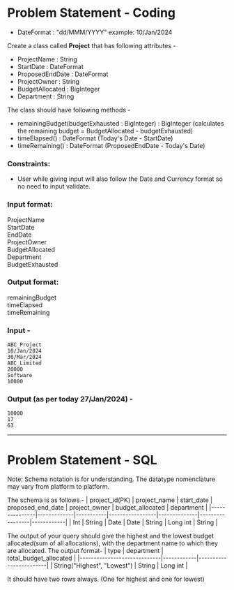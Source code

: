 # Problem Statement - Coding

- DateFormat : "dd/MMM/YYYY" example: 10/Jan/2024

Create a class called **Project** that has following attributes -
- ProjectName : String
- StartDate : DateFormat
- ProposedEndDate : DateFormat
- ProjectOwner : String
- BudgetAllocated : BigInteger
- Department : String

The class should have following methods -
- remainingBudget(budgetExhausted : BigInteger) : BigInteger (calculates the remaining budget = BudgetAllocated - budgetExhausted)
- timeElapsed() : DateFormat (Today's Date - StartDate)
- timeRemaining() : DateFormat (ProposedEndDate - Today's Date)

### Constraints:
- User while giving input will also follow the Date and Currency format so no need to input validate.

### Input format:  
ProjectName  
StartDate  
EndDate  
ProjectOwner  
BudgetAllocated  
Department  
BudgetExhausted  

### Output format:  
remainingBudget  
timeElapsed  
timeRemaining  

### Input - 
```
ABC_Project
10/Jan/2024
30/Mar/2024
ABC_Limited
20000
Software
10000
```
### Output (as per today 27/Jan/2024) - 
```
10000
17
63
```

---

# Problem Statement - SQL

Note: Schema notation is for understanding. The datatype nomenclature may vary from platform to platform.

The schema is as follows - 
| project_id(PK) | project_name | start_date | proposed_end_date | project_owner | budget_allocated | department |
|---------------|-------------|-----------|-----------------|--------------|-----------------|------------|
| Int           | String      | Date      | Date            | String       | Long int        | String     |

The output of your query should give the highest and the lowest budget allocated(sum of all allocations), with the department name to which they are allocated. The output format-
| type                        | department | total_budget_allocated |
|-----------------------------|------------|------------------------|
| String("Highest", "Lowest") | String     | Long int               |

It should have two rows always. (One for highest and one for lowest)
